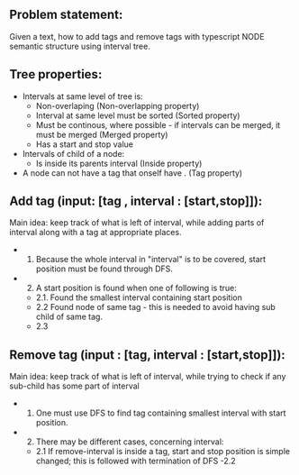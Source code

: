 Problem statement:
------------------

Given a text, how to add tags and remove tags with typescript NODE semantic structure using interval tree.

Tree properties:
-----------

 - Intervals at same level of tree is:
     - Non-overlaping                                                                    (Non-overlapping property)
     - Interval at same level must be sorted                                             (Sorted property)
     - Must be continous, where possible - if intervals can be merged, it must be merged (Merged property)
     - Has a start and stop value              
 - Intervals of child of a node:               
     - Is inside its parents interval                                                    (Inside property)
 - A node can not have a tag that onself have                                          . (Tag property)


Add tag (input: [tag , interval : [start,stop]]):
---------

Main idea: keep track of what is left of interval, while adding parts of interval along with a tag at 
           appropriate places.

- 1. Because the whole interval in "interval" is to be covered, start position must be found through DFS.
- 2. A start position is found when one of following is true:
  - 2.1. Found the smallest interval containing start position
  - 2.2 Found node of same tag - this is needed to avoid having sub child of same tag.
  - 2.3 


Remove tag (input : [tag, interval : [start,stop]]):
--------------


Main idea: keep track of what is left of interval, while trying to check if any sub-child has some part of interval 

- 1. One must use DFS to find tag containing smallest interval with start position.
- 2. There may be different cases, concerning interval:
    - 2.1 If remove-interval is inside a tag, start and stop position is simple changed; this is followed with termination of DFS
     -2.2 
